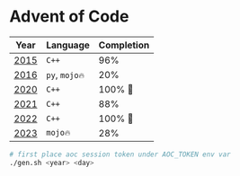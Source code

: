 # Advent of Code

| Year           | Language       | Completion |
| -------------- | -------------- | ---------- |
| [2015](./2015) | `C++`          | 96%        |
| [2016](./2016) | `py`, `mojo🔥` | 20%        |
| [2020](./2020) | `C++`          | 100% 🎉    |
| [2021](./2021) | `C++`          | 88%        |
| [2022](./2022) | `C++`          | 100% 🎉    |
| [2023](./2023) | `mojo🔥`       | 28%        |

```sh
# first place aoc session token under AOC_TOKEN env var
./gen.sh <year> <day>
```
